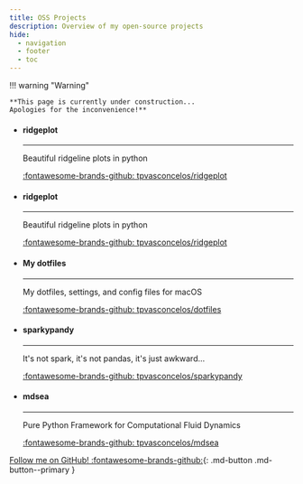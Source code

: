 ```yaml
---
title: OSS Projects
description: Overview of my open-source projects
hide:
  - navigation
  - footer
  - toc
---
```


!!! warning "Warning"

    **This page is currently under construction... 
    Apologies for the inconvenience!**


<div class="grid cards" markdown>

-   #### ridgeplot

    ---

    Beautiful ridgeline plots in python
    <p style="margin-bottom: 10px;"></p>

    [:fontawesome-brands-github: tpvasconcelos/ridgeplot](https://github.com/tpvasconcelos/ridgeplot)

- #### ridgeplot

    ---

    Beautiful ridgeline plots in python
    <p style="margin-bottom: 10px;"></p>

    [:fontawesome-brands-github: tpvasconcelos/ridgeplot](https://github.com/tpvasconcelos/ridgeplot)

-   #### My dotfiles

    ---

    My dotfiles, settings, and config files for macOS
    <p style="margin-bottom: 10px;"></p>

    [:fontawesome-brands-github: tpvasconcelos/dotfiles](https://github.com/tpvasconcelos/dotfiles)

-   #### sparkypandy

    ---

    It's not spark, it's not pandas, it's just awkward...
    <p style="margin-bottom: 10px;"></p>

    [:fontawesome-brands-github: tpvasconcelos/sparkypandy](https://github.com/tpvasconcelos/sparkypandy)

-   #### mdsea

    ---

    Pure Python Framework for Computational Fluid Dynamics
    <p style="margin-bottom: 10px;"></p>

    [:fontawesome-brands-github: tpvasconcelos/mdsea](https://github.com/tpvasconcelos/mdsea)

</div>

[Follow me on GitHub! :fontawesome-brands-github:](https://github.com/tpvasconcelos){: .md-button .md-button--primary }
